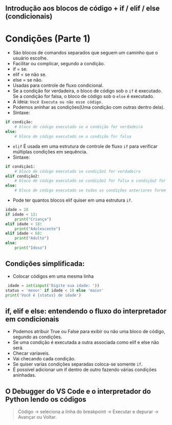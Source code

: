 ## Introdução aos blocos de código + if / elif / else (condicionais)
# Condições (Parte 1)
- São blocos de comandos separados que seguem um caminho que o usuário escolhe.
- Facilitar ou complicar, segundo a condição.
- if = se.
- elif = se não se.
- else = se não.
- Usadas para controle de fluxo condicional.
- Se a condição for verdadeira, o bloco de código sob o `if` é executado. Se a condição for falsa, o bloco de código sob o `else` é executado.
- A ideia: `Você Executa ou não esse código.`
- Podemos aninhar as condições(Uma condição com outras dentro dela).
- Sintaxe:

```python
if condição:
    # bloco de código executado se a condição for verdadeira
else:
    # bloco de código executado se a condição for falsa
```

- `elif` É usada em uma estrutura de controle de fluxo `if` para verificar múltiplas condições em sequência.
- Sintaxe:

```python
if condição1:
    # bloco de código executado se condição1 for verdadeira
elif condição2:
    # bloco de código executado se condição1 for falsa e condição2 for verdadeira
else:
    # bloco de código executado se todas as condições anteriores forem falsas
```

- Pode ter quantos blocos elif quiser em uma estrutura `if`.

```python
idade = 20
if idade < 13:
    print("Criança")
elif idade < 18:
    print("Adolescente")
elif idade < 60:
    print("Adulto")
else:
    print("Idoso")
```
## Condições simplificada:
- Colocar códigos em uma mesma linha
``` python
 idade = int(input('Digite sua idade: '))
status = 'menor' if idade < 18 else 'maior'
print('Você é {status} de idade')

```

##  if, elif e else: entendendo o fluxo do interpretador em condicionais
- Podemos atribuir True ou False para exibir ou não uma bloco de código, segundo as condições.
- Se uma condição é executada a outra associada como elif e else não será. 
- Checar varíaveis.
- Vai checando cada condição.
- Se quiser varías condições separadas coloca-se somente `if`.
- É possível adicionar um if dentro de outro fazendo várias condições aninhadas.

## O Debugger do VS Code e o interpretador do Python lendo os códigos
> Código -> seleciona a linha do breakpoint -> Executar e depurar -> Avançar ou Voltar. 